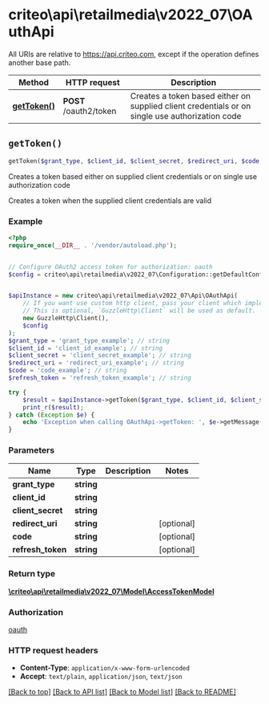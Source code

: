 # criteo\api\retailmedia\v2022_07\OAuthApi

All URIs are relative to https://api.criteo.com, except if the operation defines another base path.

| Method | HTTP request | Description |
| ------------- | ------------- | ------------- |
| [**getToken()**](OAuthApi.md#getToken) | **POST** /oauth2/token | Creates a token based either on supplied client credentials or on single use authorization code |


## `getToken()`

```php
getToken($grant_type, $client_id, $client_secret, $redirect_uri, $code, $refresh_token): \criteo\api\retailmedia\v2022_07\Model\AccessTokenModel
```

Creates a token based either on supplied client credentials or on single use authorization code

Creates a token when the supplied client credentials are valid

### Example

```php
<?php
require_once(__DIR__ . '/vendor/autoload.php');


// Configure OAuth2 access token for authorization: oauth
$config = criteo\api\retailmedia\v2022_07\Configuration::getDefaultConfiguration()->setAccessToken('YOUR_ACCESS_TOKEN');


$apiInstance = new criteo\api\retailmedia\v2022_07\Api\OAuthApi(
    // If you want use custom http client, pass your client which implements `GuzzleHttp\ClientInterface`.
    // This is optional, `GuzzleHttp\Client` will be used as default.
    new GuzzleHttp\Client(),
    $config
);
$grant_type = 'grant_type_example'; // string
$client_id = 'client_id_example'; // string
$client_secret = 'client_secret_example'; // string
$redirect_uri = 'redirect_uri_example'; // string
$code = 'code_example'; // string
$refresh_token = 'refresh_token_example'; // string

try {
    $result = $apiInstance->getToken($grant_type, $client_id, $client_secret, $redirect_uri, $code, $refresh_token);
    print_r($result);
} catch (Exception $e) {
    echo 'Exception when calling OAuthApi->getToken: ', $e->getMessage(), PHP_EOL;
}
```

### Parameters

| Name | Type | Description  | Notes |
| ------------- | ------------- | ------------- | ------------- |
| **grant_type** | **string**|  | |
| **client_id** | **string**|  | |
| **client_secret** | **string**|  | |
| **redirect_uri** | **string**|  | [optional] |
| **code** | **string**|  | [optional] |
| **refresh_token** | **string**|  | [optional] |

### Return type

[**\criteo\api\retailmedia\v2022_07\Model\AccessTokenModel**](../Model/AccessTokenModel.md)

### Authorization

[oauth](../../README.md#oauth)

### HTTP request headers

- **Content-Type**: `application/x-www-form-urlencoded`
- **Accept**: `text/plain`, `application/json`, `text/json`

[[Back to top]](#) [[Back to API list]](../../README.md#endpoints)
[[Back to Model list]](../../README.md#models)
[[Back to README]](../../README.md)
